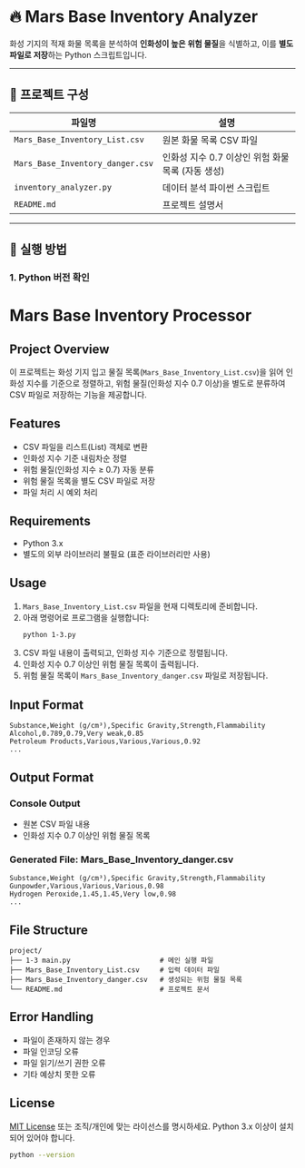 # 🔥 Mars Base Inventory Analyzer

화성 기지의 적재 화물 목록을 분석하여 **인화성이 높은 위험 물질**을 식별하고, 이를 **별도 파일로 저장**하는 Python 스크립트입니다.

---

## 📁 프로젝트 구성

| 파일명 | 설명 |
|--------|------|
| `Mars_Base_Inventory_List.csv` | 원본 화물 목록 CSV 파일 |
| `Mars_Base_Inventory_danger.csv` | 인화성 지수 0.7 이상인 위험 화물 목록 (자동 생성) |
| `inventory_analyzer.py` | 데이터 분석 파이썬 스크립트 |
| `README.md` | 프로젝트 설명서 |

---

## 🚀 실행 방법

### 1. Python 버전 확인
# Mars Base Inventory Processor

## Project Overview
이 프로젝트는 화성 기지 입고 물질 목록(`Mars_Base_Inventory_List.csv`)을 읽어 인화성 지수를 기준으로 정렬하고, 위험 물질(인화성 지수 0.7 이상)을 별도로 분류하여 CSV 파일로 저장하는 기능을 제공합니다.

## Features
- CSV 파일을 리스트(List) 객체로 변환
- 인화성 지수 기준 내림차순 정렬
- 위험 물질(인화성 지수 ≥ 0.7) 자동 분류
- 위험 물질 목록을 별도 CSV 파일로 저장
- 파일 처리 시 예외 처리

## Requirements
- Python 3.x
- 별도의 외부 라이브러리 불필요 (표준 라이브러리만 사용)

## Usage
1. `Mars_Base_Inventory_List.csv` 파일을 현재 디렉토리에 준비합니다.
2. 아래 명령어로 프로그램을 실행합니다:
   ```bash
   python 1-3.py
   ```
3. CSV 파일 내용이 출력되고, 인화성 지수 기준으로 정렬됩니다.
4. 인화성 지수 0.7 이상인 위험 물질 목록이 출력됩니다.
5. 위험 물질 목록이 `Mars_Base_Inventory_danger.csv` 파일로 저장됩니다.

## Input Format
```
Substance,Weight (g/cm³),Specific Gravity,Strength,Flammability
Alcohol,0.789,0.79,Very weak,0.85
Petroleum Products,Various,Various,Various,0.92
...
```

## Output Format
### Console Output
- 원본 CSV 파일 내용
- 인화성 지수 0.7 이상인 위험 물질 목록

### Generated File: Mars_Base_Inventory_danger.csv
```
Substance,Weight (g/cm³),Specific Gravity,Strength,Flammability
Gunpowder,Various,Various,Various,0.98
Hydrogen Peroxide,1.45,1.45,Very low,0.98
...
```

## File Structure
```
project/
├── 1-3 main.py                      # 메인 실행 파일
├── Mars_Base_Inventory_List.csv     # 입력 데이터 파일
├── Mars_Base_Inventory_danger.csv   # 생성되는 위험 물질 목록
└── README.md                        # 프로젝트 문서
```

## Error Handling
- 파일이 존재하지 않는 경우
- 파일 인코딩 오류
- 파일 읽기/쓰기 권한 오류
- 기타 예상치 못한 오류

## License
[MIT License](LICENSE) 또는 조직/개인에 맞는 라이선스를 명시하세요. 
Python 3.x 이상이 설치되어 있어야 합니다.

```bash
python --version
